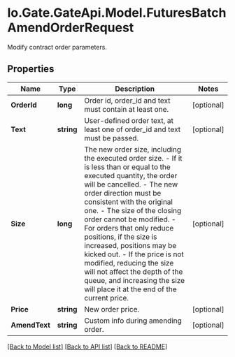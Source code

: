 
# Io.Gate.GateApi.Model.FuturesBatchAmendOrderRequest

Modify contract order parameters.

## Properties

Name | Type | Description | Notes
------------ | ------------- | ------------- | -------------
**OrderId** | **long** | Order id, order_id and text must contain at least one. | [optional] 
**Text** | **string** | User-defined order text, at least one of order_id and text must be passed. | [optional] 
**Size** | **long** | The new order size, including the executed order size. - If it is less than or equal to the executed quantity, the order will be cancelled. - The new order direction must be consistent with the original one. - The size of the closing order cannot be modified. - For orders that only reduce positions, if the size is increased, positions may be kicked out. - If the price is not modified, reducing the size will not affect the depth of the queue, and increasing the size will place it at the end of the current price. | [optional] 
**Price** | **string** | New order price. | [optional] 
**AmendText** | **string** | Custom info during amending order. | [optional] 

[[Back to Model list]](../README.md#documentation-for-models)
[[Back to API list]](../README.md#documentation-for-api-endpoints)
[[Back to README]](../README.md)
